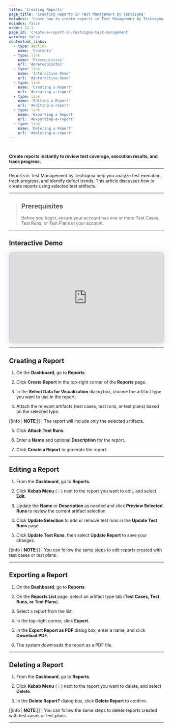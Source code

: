 ```yaml
---
title: 'Creating Reports'
page_title: 'Creating Reports in Test Management by Testsigma'
metadesc: 'Learn how to create reports in Test Management by Testsigma | Reports help you analyze test execution, track progress, and identify defect trends in test cycles'
noindex: false
order: 12.1
page_id: 'create-a-report-in-testsigma-test-management'
warning: false
contextual_links:
  - type: section
    name: 'Contents'
  - type: link
    name: 'Prerequisites'
    url: '#prerequisites'
  - type: link
    name: 'Interactive Demo'
    url: '#interactive-demo'
  - type: link
    name: 'Creating a Report'
    url: '#creating-a-report'
  - type: link
    name: 'Editing a Report'
    url: '#editing-a-report'
  - type: link
    name: 'Exporting a Report'
    url: '#exporting-a-report'
  - type: link
    name: 'Deleting a Report'
    url: '#deleting-a-report'
---
```


<br>

**Create reports instantly to review test coverage, execution results, and track progress.**

---

Reports in Test Management by Testsigma help you analyze test execution, track progress, and identify defect trends. This article discusses how to create reports using selected test artifacts.

---

> ## **Prerequisites**
>
> Before you begin, ensure your account has one or more Test Cases, Test Runs, or Test Plans in your account.

---

## **Interactive Demo**

<div>
  <script async src="https://js.storylane.io/js/v2/storylane.js"></script>
  <div class="sl-embed" style="position:relative;padding-bottom:calc(53.83% + 25px);width:100%;height:0;transform:scale(1)">
    <iframe loading="lazy" class="sl-demo" src="https://app.storylane.io/demo/juqhmdaeuyaw?embed=inline" name="sl-embed" allow="fullscreen" allowfullscreen style="position:absolute;top:0;left:0;width:100%!important;height:100%!important;border:1px solid rgba(63,95,172,0.35);box-shadow: 0px 0px 18px rgba(26, 19, 72, 0.15);border-radius:10px;box-sizing:border-box;"></iframe>
  </div>
</div>

---

## **Creating a Report**

1. On the **Dashboard**, go to **Reports**.

2. Click **Create Report** in the top-right corner of the **Reports** page.

3. In the **Select Data for Visualization** dialog box, choose the artifact type you want to use in the report.

4. Attach the relevant artifacts (test cases, test runs, or test plans) based on the selected type.

[[info | **NOTE**:]]
| The report will include only the selected artifacts.

5. Click **Attach Test Runs**.

6. Enter a **Name** and optional **Description** for the report.

7. Click **Create a Report** to generate the report.

---

## **Editing a Report**

1. From the **Dashboard**, go to **Reports**.

2. Click **Kebab Menu** (⋮) next to the report you want to edit, and select **Edit**.

3. Update the **Name** or **Description** as needed and click **Preview Selected Runs** to review the current artifact selection.

4. Click **Update Selection** to add or remove test runs in the **Update Test Runs** page.

5. Click **Update Test Runs**, then select **Update Report** to save your changes.

[[info | **NOTE**:]]
| You can follow the same steps to edit reports created with test cases or test plans.

---

## **Exporting a Report**

1. On the **Dashboard**, go to **Reports**.

2. On the **Reports List** page, select an artifact type tab (**Test Cases, Test Runs, or Test Plans**).

3. Select a report from the list.

4. In the top-right corner, click **Export**.

5. In the **Export Report as PDF** dialog box, enter a name, and click **Download PDF**.

6. The system downloads the report as a PDF file.

---

## **Deleting a Report**

1. From the **Dashboard**, go to **Reports**.

2. Click **Kebab Menu** (⋮) next to the report you want to delete, and select **Delete**.

3. In the **Delete Report?** dialog box, click **Delete Report** to confirm.

[[info | **NOTE**:]]
| You can follow the same steps to delete reports created with test cases or test plans.

---
